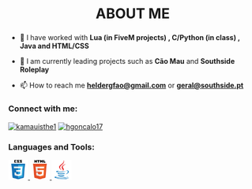<h1 align="center">ABOUT ME</h1>
<h3 align="center"></h3>

- 🔭 I have worked with **Lua (in FiveM projects) , C/Python (in class) , Java and HTML/CSS**

- 👯 I am currently leading projects such as **Cão Mau** and **Southside Roleplay**

- 📫 How to reach me **heldergfao@gmail.com** or **geral@southside.pt**

<h3 align="left">Connect with me:</h3>
<p align="left">
<a href="https://twitter.com/kamauisthe1" target="blank"><img align="center" src="https://raw.githubusercontent.com/rahuldkjain/github-profile-readme-generator/master/src/images/icons/Social/twitter.svg" alt="kamauisthe1" height="30" width="40" /></a>
<a href="https://instagram.com/hgoncalo17" target="blank"><img align="center" src="https://raw.githubusercontent.com/rahuldkjain/github-profile-readme-generator/master/src/images/icons/Social/instagram.svg" alt="hgoncalo17" height="30" width="40" /></a>
</p>

<h3 align="left">Languages and Tools:</h3>
<a href="https://www.w3schools.com/css/" target="_blank" rel="noreferrer"> <img src="https://raw.githubusercontent.com/devicons/devicon/master/icons/css3/css3-original-wordmark.svg" alt="css3" width="40" height="40"/> </a> <a href="https://www.w3.org/html/" target="_blank" rel="noreferrer"> <img src="https://raw.githubusercontent.com/devicons/devicon/master/icons/html5/html5-original-wordmark.svg" alt="html5" width="40" height="40"/> </a> <a href="https://www.java.com" target="_blank" rel="noreferrer"> <img src="https://raw.githubusercontent.com/devicons/devicon/master/icons/java/java-original.svg" alt="java" width="40" height="40"/> </a> </p>
